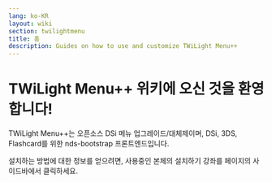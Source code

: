 ```yaml
---
lang: ko-KR
layout: wiki
section: twilightmenu
title: 홈
description: Guides on how to use and customize TWiLight Menu++
---
```


# TWiLight Menu++ 위키에 오신 것을 환영합니다!

TWiLight Menu++는 오픈소스 DSi 메뉴 업그레이드/대체제이며, DSi, 3DS, Flashcard를 위한 nds-bootstrap 프론트엔드입니다.

설치하는 방법에 대한 정보를 얻으려면, 사용중인 본체의 설치하기 강좌를 페이지의 사이드바에서 클릭하세요.
